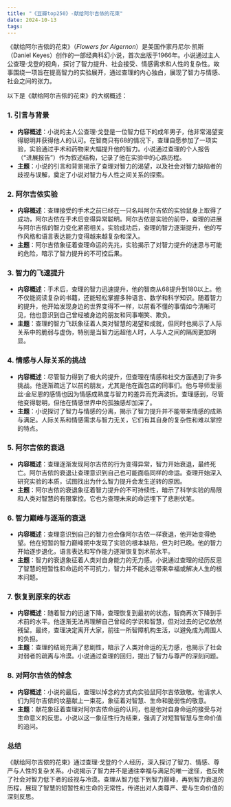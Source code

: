 ```yaml
---
title: "《豆瓣top250》-献给阿尔吉侬的花束"
date: 2024-10-13
tags: 
---
```

《献给阿尔吉侬的花束》（*Flowers for Algernon*）是美国作家丹尼尔·凯斯（Daniel Keyes）创作的一部经典科幻小说，首次出版于1966年。小说通过主人公查理·戈登的视角，探讨了智力提升、社会接受、情感需求和人性的复杂性。故事围绕一项旨在提高智力的实验展开，通过查理的内心独白，展现了智力与情感、社会之间的张力。

以下是《献给阿尔吉侬的花束》的大纲概述：

### 1. **引言与背景**
- **内容概述**：小说的主人公查理·戈登是一位智力低下的成年男子，他非常渴望变得聪明并获得他人的认可。在智商只有68的情况下，查理自愿参加了一项实验，实验通过手术和药物来大幅提升他的智力。小说通过查理的个人报告（“进展报告”）作为叙述结构，记录了他在实验中的心路历程。
- **主题**：小说的引言和背景揭示了查理对智力的渴望，以及社会对智力缺陷者的歧视与误解，奠定了小说对智力与人性之间关系的探索。

### 2. **阿尔吉侬实验**
- **内容概述**：查理接受的手术之前已经在一只名叫阿尔吉侬的实验鼠身上取得了成功，阿尔吉侬在手术后变得异常聪明。阿尔吉侬是实验的前导，查理的进展与阿尔吉侬的智力变化紧密相关。实验成功后，查理的智力逐渐提升，他的写作风格和语言表达能力变得越来越复杂和深入。
- **主题**：阿尔吉侬象征着查理命运的先兆，实验揭示了对智力提升的迷思与可能的危险，暗示了智力提升的不可控后果。

### 3. **智力的飞速提升**
- **内容概述**：手术后，查理的智力迅速提升，他的智商从68提升到180以上。他不仅能阅读复杂的书籍，还能轻松掌握多种语言、数学和科学知识。随着智力的提升，他开始发现身边的世界变得不一样，以前看不懂的事情如今清晰可见，他也意识到自己曾经被身边的朋友和同事嘲笑、欺负。
- **主题**：查理的智力飞跃象征着人类对智慧的渴望和成就，但同时也揭示了人际关系中的脆弱与虚伪，特别是当智力远超他人时，人与人之间的隔阂更加明显。

### 4. **情感与人际关系的挑战**
- **内容概述**：尽管智力得到了极大的提升，但查理在情感和社交方面遇到了许多挑战。他逐渐疏远了以前的朋友，尤其是他在面包店的同事们。他与导师爱丽丝·金尼恩的感情也因为情感成熟度与智力的差异而充满波折。查理感到，尽管他变得聪明，但他在情感世界中的孤独感却加深了。
- **主题**：小说探讨了智力与情感的分离，揭示了智力提升并不能带来情感的成熟与满足。人际关系和情感需求与智力无关，它们有其自身的复杂性和难以掌控的特点。

### 5. **阿尔吉侬的衰退**
- **内容概述**：查理逐渐发现阿尔吉侬的行为变得异常，智力开始衰退，最终死亡。阿尔吉侬的衰退让查理意识到自己也可能面临同样的命运。查理开始深入研究实验的本质，试图找出为什么智力提升会发生逆转的原因。
- **主题**：阿尔吉侬的衰退象征着智力提升的不可持续性，暗示了科学实验的局限和人类对智慧的有限掌控。它也为查理未来的命运埋下了悲剧伏笔。

### 6. **智力巅峰与逐渐的衰退**
- **内容概述**：查理意识到自己的智力也会像阿尔吉侬一样衰退，他开始变得绝望。他在短暂的智力巅峰期中发现了实验的根本缺陷，但为时已晚。他的智力开始逐步退化，语言表达和写作能力逐渐恢复到术前水平。
- **主题**：智力的衰退象征着人类对自身能力的无力感。小说通过查理的经历反思了智慧的短暂性和命运的不可抗力，智力并不能永远带来幸福或解决人生的根本问题。

### 7. **恢复到原来的状态**
- **内容概述**：随着智力的迅速下降，查理恢复到最初的状态，智商再次下降到手术前的水平。他逐渐无法再理解自己曾经的学识和智慧，但对过去的记忆依然残留。最终，查理决定离开大家，前往一所智障机构生活，以避免成为周围人的负担。
- **主题**：查理的结局充满了悲剧性，暗示了人类对命运的无力感，也揭示了社会对弱者的疏离与冷漠。小说通过查理的回归，提出了智力与尊严的深刻问题。

### 8. **对阿尔吉侬的悼念**
- **内容概述**：小说的最后，查理以悼念的方式向实验鼠阿尔吉侬致敬。他请求人们为阿尔吉侬的坟墓献上一束花，象征着对智慧、生命和脆弱性的敬意。
- **主题**：献花象征着查理对阿尔吉侬命运的认同，也是他对自身命运的接受与对生命意义的反思。小说以这一象征性行为结束，强调了对短暂智慧与生命价值的追问。

### **总结**
《献给阿尔吉侬的花束》通过查理·戈登的个人经历，深入探讨了智力、情感、尊严与人性的复杂关系。小说揭示了智力并不是通往幸福与满足的唯一途径，也反映了社会对智力低下者的歧视与冷漠。查理从智力低下到智力巅峰，再到智力衰退的历程，展现了智慧的短暂性和生命的无常性，传递出对人类尊严、爱与生命价值的深刻反思。
